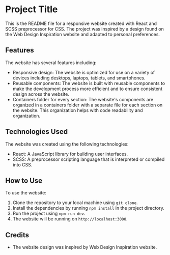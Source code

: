 # Project Title

This is the README file for a responsive website created with React and SCSS preprocessor for CSS. The project was inspired by a design found on the Web Design Inspiration website and adapted to personal preferences.

## Features

The website has several features including:

- Responsive design: The website is optimized for use on a variety of devices including desktops, laptops, tablets, and smartphones.
- Reusable components: The website is built with reusable components to make the development process more efficient and to ensure consistent design across the website.
- Containers folder for every section: The website's components are organized in a containers folder with a separate file for each section on the website. This organization helps with code readability and organization.

## Technologies Used

The website was created using the following technologies:

- React: A JavaScript library for building user interfaces.
- SCSS: A preprocessor scripting language that is interpreted or compiled into CSS.

## How to Use

To use the website:

1. Clone the repository to your local machine using `git clone`.
2. Install the dependencies by running `npm install` in the project directory.
3. Run the project using `npm run dev`.
4. The website will be running on `http://localhost:3000`.

## Credits

- The website design was inspired by Web Design Inspiration website.
